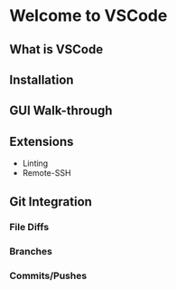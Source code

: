 # Welcome to VSCode

## What is VSCode

## Installation

## GUI Walk-through

## Extensions

- Linting
- Remote-SSH

## Git Integration

### File Diffs

### Branches

### Commits/Pushes
